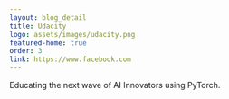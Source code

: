 ```yaml
---
layout: blog_detail
title: Udacity
logo: assets/images/udacity.png
featured-home: true
order: 3
link: https://www.facebook.com
---
```


Educating the next wave of AI Innovators using PyTorch.
